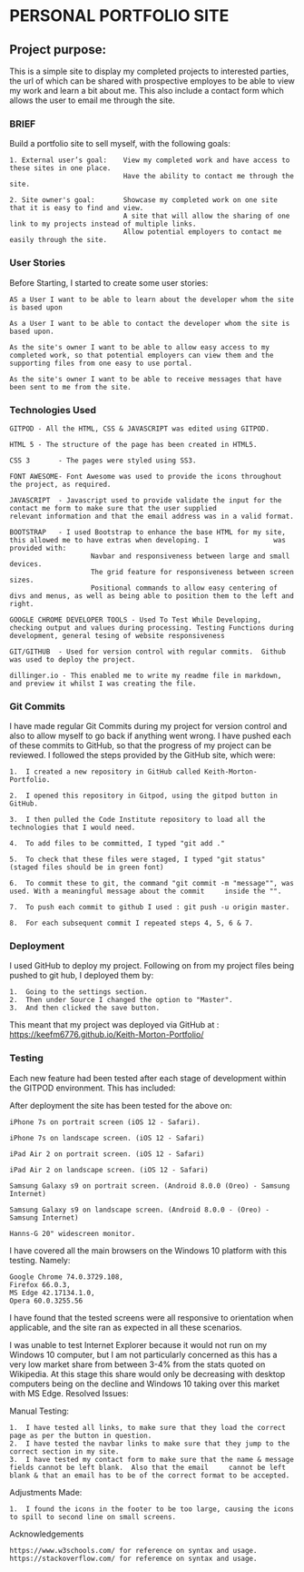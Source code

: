 # PERSONAL PORTFOLIO SITE

## Project purpose:

This is a simple site to display my completed projects to interested parties, the url of which can be shared with prospective employes to be able to view my work and learn a bit about me.  This also include a contact form which allows the user to email me through the site.

### BRIEF

Build a portfolio site to sell myself, with the following goals:

    1. External user’s goal:    View my completed work and have access to these sites in one place.
                                Have the ability to contact me through the site.

    2. Site owner's goal:       Showcase my completed work on one site that it is easy to find and view.
                                A site that will allow the sharing of one link to my projects instead of multiple links.
                                Allow potential employers to contact me easily through the site.
                                
### User Stories

Before Starting, I started to create some user stories:

    AS a User I want to be able to learn about the developer whom the site is based upon

    As a User I want to be able to contact the developer whom the site is based upon.

    As the site's owner I want to be able to allow easy access to my completed work, so that potential employers can view them and the supporting files from one easy to use portal.

    As the site's owner I want to be able to receive messages that have been sent to me from the site.
    

### Technologies Used

    GITPOD - All the HTML, CSS & JAVASCRIPT was edited using GITPOD.

    HTML 5 - The structure of the page has been created in HTML5.

    CSS 3       - The pages were styled using SS3.

    FONT AWESOME- Font Awesome was used to provide the icons throughout the project, as required.

    JAVASCRIPT  - Javascript used to provide validate the input for the contact me form to make sure that the user supplied               relevant information and that the email address was in a valid format.

    BOOTSTRAP   - I used Bootstrap to enhance the base HTML for my site, this allowed me to have extras when developing. I                was provided with:
                        Navbar and responsiveness between large and small devices.
                        The grid feature for responsiveness between screen sizes.
                        Positional commands to allow easy centering of divs and menus, as well as being able to position them to the left and right.

    GOOGLE CHROME DEVELOPER TOOLS - Used To Test While Developing, checking output and values during processing. Testing Functions during development, general tesing of website responsiveness

    GIT/GITHUB  - Used for version control with regular commits.  Github was used to deploy the project.

    dillinger.io - This enabled me to write my readme file in markdown, and preview it whilst I was creating the file.

### Git Commits

I have made regular Git Commits during my project for version control and also to allow myself to go back if anything went wrong. I have pushed each of these commits to GitHub, so that the progress of my project can be reviewed. I followed the steps provided by the GitHub site, which were:

    1.  I created a new repository in GitHub called Keith-Morton-Portfolio.

    2.  I opened this repository in Gitpod, using the gitpod button in GitHub.

    3.  I then pulled the Code Institute repository to load all the technologies that I would need.
    
    4.  To add files to be committed, I typed "git add ."

    5.  To check that these files were staged, I typed "git status" (staged files should be in green font)

    6.  To commit these to git, the command "git commit -m "message"", was used. With a meaningful message about the commit     inside the "".

    7.  To push each commit to github I used : git push -u origin master. 

    8.  For each subsequent commit I repeated steps 4, 5, 6 & 7.

### Deployment

I used GitHub to deploy my project.  Following on from my project files being pushed to git hub, I deployed them by:

    1.  Going to the settings section.
    2.  Then under Source I changed the option to "Master".
    3.  And then clicked the save button.

This meant that my project was deployed via GitHub at : https://keefm6776.github.io/Keith-Morton-Portfolio/

### Testing

Each new feature had been tested after each stage of development within the GITPOD environment. This has included:

After deployment the site has been tested for the above on:

    iPhone 7s on portrait screen (iOS 12 - Safari).

    iPhone 7s on landscape screen. (iOS 12 - Safari)

    iPad Air 2 on portrait screen. (iOS 12 - Safari)

    iPad Air 2 on landscape screen. (iOS 12 - Safari)

    Samsung Galaxy s9 on portrait screen. (Android 8.0.0 (Oreo) - Samsung Internet)

    Samsung Galaxy s9 on landscape screen. (Android 8.0.0 - (Oreo) - Samsung Internet)

    Hanns-G 20" widescreen monitor.

I have covered all the main browsers on the Windows 10 platform with this testing. Namely:

    Google Chrome 74.0.3729.108,
    Firefox 66.0.3,
    MS Edge 42.17134.1.0,
    Opera 60.0.3255.56

I have found that the tested screens were all responsive to orientation when applicable, and the site ran as expected in all these scenarios.

I was unable to test Internet Explorer because it would not run on my Windows 10 computer, but I am not particularly concerned as this has a very low market share from between 3-4% from the stats quoted on Wikipedia. At this stage this share would only be decreasing with desktop computers being on the decline and Windows 10 taking over this market with MS Edge.
Resolved Issues:

Manual Testing:

    1.  I have tested all links, to make sure that they load the correct page as per the button in question. 
    2.  I have tested the navbar links to make sure that they jump to the correct section in my site.
    3.  I have tested my contact form to make sure that the name & message fields cannot be left blank.  Also that the email     cannot be left blank & that an email has to be of the correct format to be accepted.

Adjustments Made:

    1.  I found the icons in the footer to be too large, causing the icons to spill to second line on small screens.
    

Acknowledgements

    https://www.w3schools.com/ for reference on syntax and usage.
    https://stackoverflow.com/ for referemce on syntax and usage. 
    

